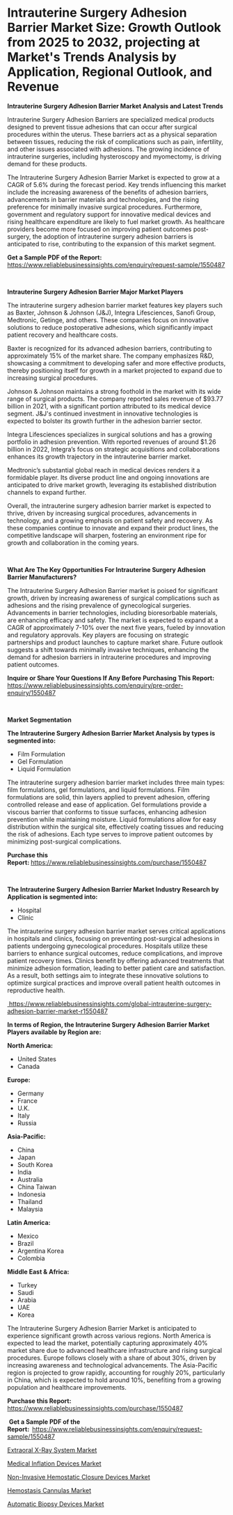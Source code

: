 <p><h1>Intrauterine Surgery Adhesion Barrier Market Size: Growth Outlook from 2025 to 2032, projecting at Market's Trends Analysis by Application, Regional Outlook, and Revenue</h1></p><p><strong>Intrauterine Surgery Adhesion Barrier Market Analysis and Latest Trends</strong></p>
<p><p>Intrauterine Surgery Adhesion Barriers are specialized medical products designed to prevent tissue adhesions that can occur after surgical procedures within the uterus. These barriers act as a physical separation between tissues, reducing the risk of complications such as pain, infertility, and other issues associated with adhesions. The growing incidence of intrauterine surgeries, including hysteroscopy and myomectomy, is driving demand for these products.</p><p>The Intrauterine Surgery Adhesion Barrier Market is expected to grow at a CAGR of 5.6% during the forecast period. Key trends influencing this market include the increasing awareness of the benefits of adhesion barriers, advancements in barrier materials and technologies, and the rising preference for minimally invasive surgical procedures. Furthermore, government and regulatory support for innovative medical devices and rising healthcare expenditure are likely to fuel market growth. As healthcare providers become more focused on improving patient outcomes post-surgery, the adoption of intrauterine surgery adhesion barriers is anticipated to rise, contributing to the expansion of this market segment.</p></p>
<p><strong>Get a Sample PDF of the Report:&nbsp;</strong> <a href="https://www.reliablebusinessinsights.com/enquiry/request-sample/1550487?utm_campaign=1121&utm_medium=2&utm_source=Github&utm_content=ia&utm_term=04032025&utm_id=intrauterine-surgery-adhesion-barrier">https://www.reliablebusinessinsights.com/enquiry/request-sample/1550487</a></p>
<p>&nbsp;</p>
<p><strong>Intrauterine Surgery Adhesion Barrier Major Market Players</strong></p>
<p><p>The intrauterine surgery adhesion barrier market features key players such as Baxter, Johnson & Johnson (J&J), Integra Lifesciences, Sanofi Group, Medtronic, Getinge, and others. These companies focus on innovative solutions to reduce postoperative adhesions, which significantly impact patient recovery and healthcare costs.</p><p>Baxter is recognized for its advanced adhesion barriers, contributing to approximately 15% of the market share. The company emphasizes R&D, showcasing a commitment to developing safer and more effective products, thereby positioning itself for growth in a market projected to expand due to increasing surgical procedures.</p><p>Johnson & Johnson maintains a strong foothold in the market with its wide range of surgical products. The company reported sales revenue of $93.77 billion in 2021, with a significant portion attributed to its medical device segment. J&J's continued investment in innovative technologies is expected to bolster its growth further in the adhesion barrier sector.</p><p>Integra Lifesciences specializes in surgical solutions and has a growing portfolio in adhesion prevention. With reported revenues of around $1.26 billion in 2022, Integra’s focus on strategic acquisitions and collaborations enhances its growth trajectory in the intrauterine barrier market.</p><p>Medtronic’s substantial global reach in medical devices renders it a formidable player. Its diverse product line and ongoing innovations are anticipated to drive market growth, leveraging its established distribution channels to expand further.</p><p>Overall, the intrauterine surgery adhesion barrier market is expected to thrive, driven by increasing surgical procedures, advancements in technology, and a growing emphasis on patient safety and recovery. As these companies continue to innovate and expand their product lines, the competitive landscape will sharpen, fostering an environment ripe for growth and collaboration in the coming years.</p></p>
<p>&nbsp;</p>
<p><strong>What Are The Key Opportunities For Intrauterine Surgery Adhesion Barrier Manufacturers?</strong></p>
<p><p>The Intrauterine Surgery Adhesion Barrier market is poised for significant growth, driven by increasing awareness of surgical complications such as adhesions and the rising prevalence of gynecological surgeries. Advancements in barrier technologies, including bioresorbable materials, are enhancing efficacy and safety. The market is expected to expand at a CAGR of approximately 7-10% over the next five years, fueled by innovation and regulatory approvals. Key players are focusing on strategic partnerships and product launches to capture market share. Future outlook suggests a shift towards minimally invasive techniques, enhancing the demand for adhesion barriers in intrauterine procedures and improving patient outcomes.</p></p>
<p><strong>Inquire or Share Your Questions If Any Before Purchasing This Report:</strong> <a href="https://www.reliablebusinessinsights.com/enquiry/pre-order-enquiry/1550487?utm_campaign=1121&utm_medium=2&utm_source=Github&utm_content=ia&utm_term=04032025&utm_id=intrauterine-surgery-adhesion-barrier">https://www.reliablebusinessinsights.com/enquiry/pre-order-enquiry/1550487</a></p>
<p>&nbsp;</p>
<p><strong>Market Segmentation</strong></p>
<p><strong>The Intrauterine Surgery Adhesion Barrier Market Analysis by types is segmented into:</strong></p>
<p><ul><li>Film Formulation</li><li>Gel Formulation</li><li>Liquid Formulation</li></ul></p>
<p><p>The intrauterine surgery adhesion barrier market includes three main types: film formulations, gel formulations, and liquid formulations. Film formulations are solid, thin layers applied to prevent adhesion, offering controlled release and ease of application. Gel formulations provide a viscous barrier that conforms to tissue surfaces, enhancing adhesion prevention while maintaining moisture. Liquid formulations allow for easy distribution within the surgical site, effectively coating tissues and reducing the risk of adhesions. Each type serves to improve patient outcomes by minimizing post-surgical complications.</p></p>
<p><strong>Purchase this Report:&nbsp;</strong><a href="https://www.reliablebusinessinsights.com/purchase/1550487?utm_campaign=1121&utm_medium=2&utm_source=Github&utm_content=ia&utm_term=04032025&utm_id=intrauterine-surgery-adhesion-barrier">https://www.reliablebusinessinsights.com/purchase/1550487</a></p>
<p>&nbsp;</p>
<p><strong>The Intrauterine Surgery Adhesion Barrier Market Industry Research by Application is segmented into:</strong></p>
<p><ul><li>Hospital</li><li>Clinic</li></ul></p>
<p><p>The intrauterine surgery adhesion barrier market serves critical applications in hospitals and clinics, focusing on preventing post-surgical adhesions in patients undergoing gynecological procedures. Hospitals utilize these barriers to enhance surgical outcomes, reduce complications, and improve patient recovery times. Clinics benefit by offering advanced treatments that minimize adhesion formation, leading to better patient care and satisfaction. As a result, both settings aim to integrate these innovative solutions to optimize surgical practices and improve overall patient health outcomes in reproductive health.</p></p>
<p><a href="https://www.reliablebusinessinsights.com/global-intrauterine-surgery-adhesion-barrier-market-r1550487?utm_campaign=1121&utm_medium=2&utm_source=Github&utm_content=ia&utm_term=04032025&utm_id=intrauterine-surgery-adhesion-barrier">&nbsp;https://www.reliablebusinessinsights.com/global-intrauterine-surgery-adhesion-barrier-market-r1550487</a></p>
<p><strong>In terms of Region, the Intrauterine Surgery Adhesion Barrier Market Players available by Region are:</strong></p>
<p>
    <p> <strong> North America: </strong>
        <ul>
            <li>United States</li>
            <li>Canada</li>
        </ul>
        </p> 
    <p> <strong> Europe: </strong>
        <ul>
            <li>Germany</li>
            <li>France</li>
            <li>U.K.</li>
            <li>Italy</li>
            <li>Russia</li>
        </ul>
        </p> 
    <p> <strong> Asia-Pacific: </strong>
        <ul>
            <li>China</li>
            <li>Japan</li>
            <li>South Korea</li>
            <li>India</li>
            <li>Australia</li>
            <li>China Taiwan</li>
            <li>Indonesia</li>
            <li>Thailand</li>
            <li>Malaysia</li>
        </ul>
        </p> 
    <p> <strong> Latin America: </strong>
        <ul>
            <li>Mexico</li>
            <li>Brazil</li>
            <li>Argentina Korea</li>
            <li>Colombia</li>
        </ul>
        </p> 
    <p> <strong> Middle East & Africa: </strong>
        <ul>
            <li>Turkey</li>
            <li>Saudi</li>
            <li>Arabia</li>
            <li>UAE</li>
            <li>Korea</li>
        </ul>
    </p>
    </p>
<p><p>The Intrauterine Surgery Adhesion Barrier Market is anticipated to experience significant growth across various regions. North America is expected to lead the market, potentially capturing approximately 40% market share due to advanced healthcare infrastructure and rising surgical procedures. Europe follows closely with a share of about 30%, driven by increasing awareness and technological advancements. The Asia-Pacific region is projected to grow rapidly, accounting for roughly 20%, particularly in China, which is expected to hold around 10%, benefiting from a growing population and healthcare improvements.</p></p>
<p><strong>Purchase this Report: </strong><a href="https://www.reliablebusinessinsights.com/purchase/1550487?utm_campaign=1121&utm_medium=2&utm_source=Github&utm_content=ia&utm_term=04032025&utm_id=intrauterine-surgery-adhesion-barrier">https://www.reliablebusinessinsights.com/purchase/1550487</a></p>
<p>&nbsp;<strong>Get a Sample PDF of the Report:&nbsp;&nbsp;</strong><a href="https://www.reliablebusinessinsights.com/enquiry/request-sample/1550487?utm_campaign=1121&utm_medium=2&utm_source=Github&utm_content=ia&utm_term=04032025&utm_id=intrauterine-surgery-adhesion-barrier">https://www.reliablebusinessinsights.com/enquiry/request-sample/1550487</a></p>
<p><strong></strong></p>
<p><p><a href="https://github.com/welfmimon/Market-Research-Report-List-1/blob/main/extraoral-x-ray-system-market.md?utm_campaign=1121&utm_medium=2&utm_source=Github&utm_content=ia&utm_term=04032025&utm_id=intrauterine-surgery-adhesion-barrier">Extraoral X-Ray System Market</a></p><p><a href="https://github.com/khifzaba/Market-Research-Report-List-1/blob/main/medical-inflation-devices-market.md?utm_campaign=1121&utm_medium=2&utm_source=Github&utm_content=ia&utm_term=04032025&utm_id=intrauterine-surgery-adhesion-barrier">Medical Inflation Devices Market</a></p><p><a href="https://github.com/dekamrapinq1/Market-Research-Report-List-1/blob/main/non-invasive-hemostatic-closure-devices-market.md?utm_campaign=1121&utm_medium=2&utm_source=Github&utm_content=ia&utm_term=04032025&utm_id=intrauterine-surgery-adhesion-barrier">Non-Invasive Hemostatic Closure Devices Market</a></p><p><a href="https://github.com/dumanelina6v/Market-Research-Report-List-1/blob/main/hemostasis-cannulas-market.md?utm_campaign=1121&utm_medium=2&utm_source=Github&utm_content=ia&utm_term=04032025&utm_id=intrauterine-surgery-adhesion-barrier">Hemostasis Cannulas Market</a></p><p><a href="https://github.com/spineamosa0e/Market-Research-Report-List-1/blob/main/automatic-biopsy-devices-market.md?utm_campaign=1121&utm_medium=2&utm_source=Github&utm_content=ia&utm_term=04032025&utm_id=intrauterine-surgery-adhesion-barrier">Automatic Biopsy Devices Market</a></p></p>
